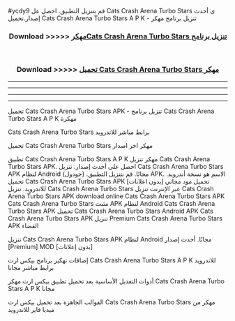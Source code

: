 #ycdy9 قم بتنزيل التطبيق. احصل عل Cats Crash Arena Turbo Stars  ى أحدث إصدار.تحميل Cats Crash Arena Turbo Stars  A P K - تنزيل برنامج مهكر



<div align="center">
<h3>Download >>>>> <a href="https://ar-sites.web.app/?ar= Cats Crash Arena Turbo Stars ">مهكرCats Crash Arena Turbo Stars  تنزيل برنامج</a></h3><br>

<h3>Download >>>>> <a href="https://ar-sites.web.app/?ar= Cats Crash Arena Turbo Stars ">تحميل Cats Crash Arena Turbo Stars  مهكر</a></h3>
</div>


----------------------------------------------------------

----------------------------------------------------------

----------------------------------------------------------

----------------------------------------------------------


تحميل Cats Crash Arena Turbo Stars  APK - تنزيل برنامج Cats Crash Arena Turbo Stars  A P K مهكرة

Cats Crash Arena Turbo Stars  برابط مباشر للاندرويد

تحميل Cats Crash Arena Turbo Stars  مهكر اخر اصدار

تطبيق Cats Crash Arena Turbo Stars  A P K مهكر
تنزيل Cats Crash Arena Turbo Stars  APK. احصل على أحدث إصدار.
تنزيل Cats Crash Arena Turbo Stars  APK لنظام Android مجانًا.
قم بتنزيل التطبيق. {جودول} APK. الاسم هو نسخة أندرويد.
تحميل Cats Crash Arena Turbo Stars  APK [بدون اعلانات]
تحميل مود مجاني للاندرويد.
تنزيل Cats Crash Arena Turbo Stars  عبر الإنترنت
تنزيل Cats Crash Arena Turbo Stars  APK
download.online Cats Crash Arena Turbo Stars  APK
Cats Crash Arena Turbo Stars  مثبت APK لنظام Android
Cats Crash Arena Turbo Stars  APK
تحميل Cats Crash Arena Turbo Stars  Android APK
Cats Crash Arena Turbo Stars  APK تنزيل Premium
Cats Crash Arena Turbo Stars  APK الفضاء

تنزيل Cats Crash Arena Turbo Stars  APK لنظام Android مجانًا. أحدث إصدار [Premium] MOD [بدون إعلانات]

إضافات تهكير برنامج بيكس ارت Cats Crash Arena Turbo Stars  A P K للاندرويد برابط مباشر مجانا

أدوات التعديل الأساسية بعد تحميل تطبيق بيكس ارت مهكر Cats Crash Arena Turbo Stars  A P K مجانا

القوالب الجاهزة بعد تحميل بيكس ارت Cats Crash Arena Turbo Stars  مهكر من ميديا فاير للاندرويد



